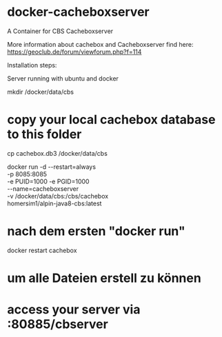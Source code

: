 # docker-cacheboxserver
A Container for CBS Cacheboxserver

More information about cachebox and Cacheboxserver find here: https://geoclub.de/forum/viewforum.php?f=114


Installation steps:

Server running with ubuntu and docker 

mkdir /docker/data/cbs
  # copy your local cachebox database to this folder
cp cachebox.db3 /docker/data/cbs

docker run -d --restart=always \
  -p 8085:8085 \
  -e PUID=1000 -e PGID=1000 \
  --name=cacheboxserver \
  -v /docker/data/cbs:/cbs/cachebox \
  homersim1/alpin-java8-cbs:latest


  # nach dem ersten "docker run"
docker restart cachebox
# um alle Dateien erstell zu können

# access your server via <IP-Adress>:80885/cbserver
